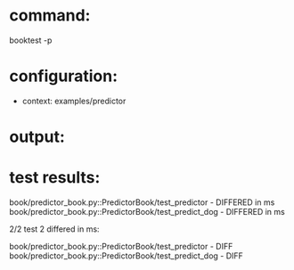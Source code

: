 # command:

booktest -p

# configuration:

 * context: examples/predictor

# output:


# test results:

  book/predictor_book.py::PredictorBook/test_predictor - DIFFERED in <number> ms
  book/predictor_book.py::PredictorBook/test_predict_dog - DIFFERED in <number> ms

2/2 test 2 differed in <number> ms:

  book/predictor_book.py::PredictorBook/test_predictor - DIFF
  book/predictor_book.py::PredictorBook/test_predict_dog - DIFF


